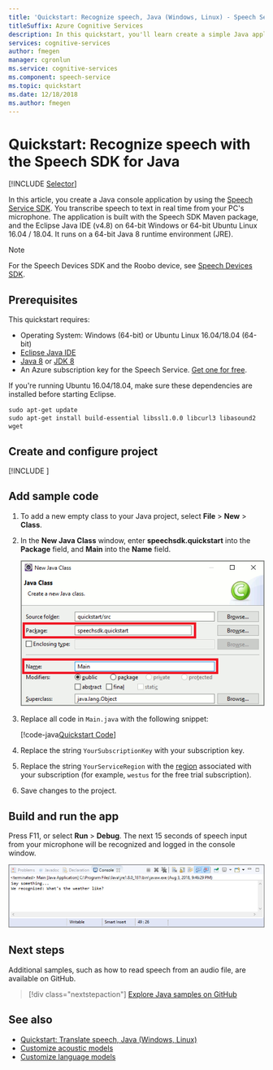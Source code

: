 ```yaml
---
title: 'Quickstart: Recognize speech, Java (Windows, Linux) - Speech Services'
titleSuffix: Azure Cognitive Services
description: In this quickstart, you'll learn create a simple Java application that captures and transcribes user speech from your computer's microphone.
services: cognitive-services
author: fmegen
manager: cgronlun
ms.service: cognitive-services
ms.component: speech-service
ms.topic: quickstart
ms.date: 12/18/2018
ms.author: fmegen
---
```


# Quickstart: Recognize speech with the Speech SDK for Java

[!INCLUDE [Selector](../../../includes/cognitive-services-speech-service-quickstart-selector.md)]

In this article, you create a Java console application by using the [Speech Service SDK](speech-sdk.md). You transcribe speech to text in real time from your PC's microphone. The application is built with the Speech SDK Maven package, and the Eclipse Java IDE (v4.8) on 64-bit Windows or 64-bit Ubuntu Linux 16.04 / 18.04. It runs on a 64-bit Java 8 runtime environment (JRE).

> [!NOTE]
> For the Speech Devices SDK and the Roobo device, see [Speech Devices SDK](speech-devices-sdk.md).

## Prerequisites

This quickstart requires:

* Operating System: Windows (64-bit) or Ubuntu Linux 16.04/18.04 (64-bit)
* [Eclipse Java IDE](https://www.eclipse.org/downloads/)
* [Java 8](https://www.oracle.com/technetwork/java/javase/downloads/jre8-downloads-2133155.html) or [JDK 8](https://www.oracle.com/technetwork/java/javase/downloads/index.html)
* An Azure subscription key for the Speech Service. [Get one for free](get-started.md).

If you're running Ubuntu 16.04/18.04, make sure these dependencies are installed before starting Eclipse.

```console
sudo apt-get update
sudo apt-get install build-essential libssl1.0.0 libcurl3 libasound2 wget
```

## Create and configure project

[!INCLUDE [](../../../includes/cognitive-services-speech-service-quickstart-java-create-proj.md)]

## Add sample code

1. To add a new empty class to your Java project, select **File** > **New** > **Class**.

1. In the **New Java Class** window, enter **speechsdk.quickstart** into the **Package** field, and **Main** into the **Name** field.

   ![Screenshot of New Java Class window](media/sdk/qs-java-jre-06-create-main-java.png)

1. Replace all code in `Main.java` with the following snippet:

   [!code-java[Quickstart Code](~/samples-cognitive-services-speech-sdk/quickstart/java-jre/src/speechsdk/quickstart/Main.java#code)]

1. Replace the string `YourSubscriptionKey` with your subscription key.

1. Replace the string `YourServiceRegion` with the [region](regions.md) associated with your subscription (for example, `westus` for the free trial subscription).

1. Save changes to the project.

## Build and run the app

Press F11, or select **Run** > **Debug**.
The next 15 seconds of speech input from your microphone will be recognized and logged in the console window.

![Screenshot of console output after successful recognition](media/sdk/qs-java-jre-07-console-output.png)

## Next steps

Additional samples, such as how to read speech from an audio file, are available on GitHub.

> [!div class="nextstepaction"]
> [Explore Java samples on GitHub](https://aka.ms/csspeech/samples)

## See also

- [Quickstart: Translate speech, Java (Windows, Linux)](quickstart-translate-speech-java-jre.md)
- [Customize acoustic models](how-to-customize-acoustic-models.md)
- [Customize language models](how-to-customize-language-model.md)
